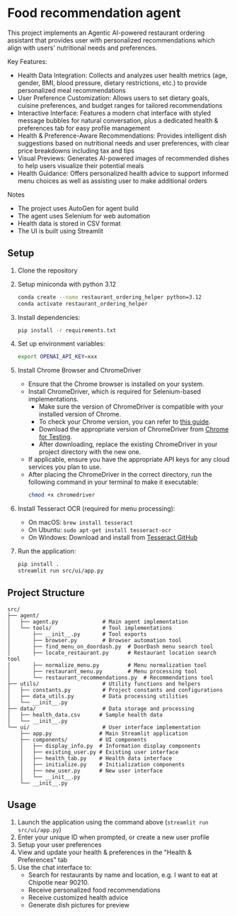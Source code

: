 # Food recommendation agent

This project implements an Agentic AI-powered restaurant ordering assistant that provides user with personalized recommendations which align with users' nutritional needs and preferences.

Key Features:
- Health Data Integration: Collects and analyzes user health metrics (age, gender, BMI, blood pressure, dietary restrictions, etc.) to provide personalized meal recommendations
- User Preference Customization: Allows users to set dietary goals, cuisine preferences, and budget ranges for tailored recommendations
- Interactive Interface: Features a modern chat interface with styled message bubbles for natural conversation, plus a dedicated health & preferences tab for easy profile management
- Health & Preference-Aware Recommendations: Provides intelligent dish suggestions based on nutritional needs and user preferences, with clear price breakdowns including tax and tips
- Visual Previews: Generates AI-powered images of recommended dishes to help users visualize their potential meals
- Health Guidance: Offers personalized health advice to support informed menu choices as well as assisting user to make additional orders


Notes
- The project uses AutoGen for agent build
- The agent uses Selenium for web automation
- Health data is stored in CSV format
- The UI is built using Streamlit

## Setup

1. Clone the repository
2. Setup miniconda with python 3.12
   ```bash
   conda create --name restaurant_ordering_helper python=3.12
   conda activate restaurant_ordering_helper
   ```

3. Install dependencies:
   ```bash
   pip install -r requirements.txt
   ```
4. Set up environment variables:
   ```bash
   export OPENAI_API_KEY=xxx
   ```
5. Install Chrome Browser and ChromeDriver
   - Ensure that the Chrome browser is installed on your system.
   - Install ChromeDriver, which is required for Selenium-based implementations. 
     - Make sure the version of ChromeDriver is compatible with your installed version of Chrome.
     - To check your Chrome version, you can refer to [this guide](https://www.google.com/search?q=how+to+find+chrome+version).
     - Download the appropriate version of ChromeDriver from [Chrome for Testing](https://googlechromelabs.github.io/chrome-for-testing/).
     - After downloading, replace the existing ChromeDriver in your project directory with the new one.
   - If applicable, ensure you have the appropriate API keys for any cloud services you plan to use.
   - After placing the ChromeDriver in the correct directory, run the following command in your terminal to make it executable:
     ```bash
     chmod +x chromedriver
     ```

6. Install Tesseract OCR (required for menu processing):
   - On macOS: `brew install tesseract`
   - On Ubuntu: `sudo apt-get install tesseract-ocr`
   - On Windows: Download and install from [Tesseract GitHub](https://github.com/UB-Mannheim/tesseract/wiki)

7. Run the application:
   ```bash
   pip install .
   streamlit run src/ui/app.py
   ```

## Project Structure
```
src/
├── agent/
│   ├── agent.py              # Main agent implementation
│   └── tools/                # Tool implementations
│       ├── __init__.py       # Tool exports
│       ├── browser.py        # Browser automation tool
│       ├── find_menu_on_doordash.py  # DoorDash menu search tool
│       ├── locate_restaurant.py      # Restaurant location search tool
│       ├── normalize_menu.py         # Menu normalization tool
│       ├── restaurant_menu.py        # Menu processing tool
│       └── restaurant_recommendations.py  # Recommendations tool
├── utils/                    # Utility functions and helpers
│   ├── constants.py          # Project constants and configurations
│   ├── data_utils.py         # Data processing utilities
│   └── __init__.py
├── data/                     # Data storage and processing
│   ├── health_data.csv      # Sample health data
│   └── __init__.py
└── ui/                       # User interface implementation
    ├── app.py               # Main Streamlit application
    ├── components/          # UI components
    │   ├── display_info.py  # Information display components
    │   ├── existing_user.py # Existing user interface
    │   ├── health_tab.py    # Health data interface
    │   ├── initialize.py    # Initialization components
    │   ├── new_user.py      # New user interface
    │   └── __init__.py
    └── __init__.py
```

## Usage

1. Launch the application using the command above (`streamlit run src/ui/app.py`)
2. Enter your unique ID when prompted, or create a new user profile
3. Setup your user preferences
4. View and update your health & preferences in the "Health & Preferences" tab
5. Use the chat interface to:
   - Search for restaurants by name and location, e.g. I want to eat at Chipotle near 90210.
   - Receive personalized food recommendations
   - Receive customized health advice 
   - Generate dish pictures for preview






